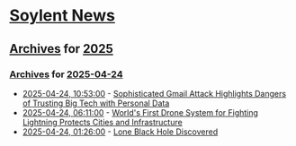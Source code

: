# [Soylent News](../../../README.md)

## [Archives](../../index.md) for [2025](../index.md)

### [Archives](../../index.md) for [2025-04-24](index.md)

* [2025-04-24, 10:53:00](https://soylentnews.org/article.pl?sid=25/04/23/1515240&from=rss) - [Sophisticated Gmail Attack Highlights Dangers of Trusting Big Tech with Personal Data](https://soylentnews.org/article.pl?sid=25/04/23/1515240&from=rss)
* [2025-04-24, 06:11:00](https://soylentnews.org/article.pl?sid=25/04/23/0422241&from=rss) - [World's First Drone System for Fighting Lightning Protects Cities and Infrastructure](https://soylentnews.org/article.pl?sid=25/04/23/0422241&from=rss)
* [2025-04-24, 01:26:00](https://soylentnews.org/article.pl?sid=25/04/23/0353259&from=rss) - [Lone Black Hole Discovered](https://soylentnews.org/article.pl?sid=25/04/23/0353259&from=rss)
